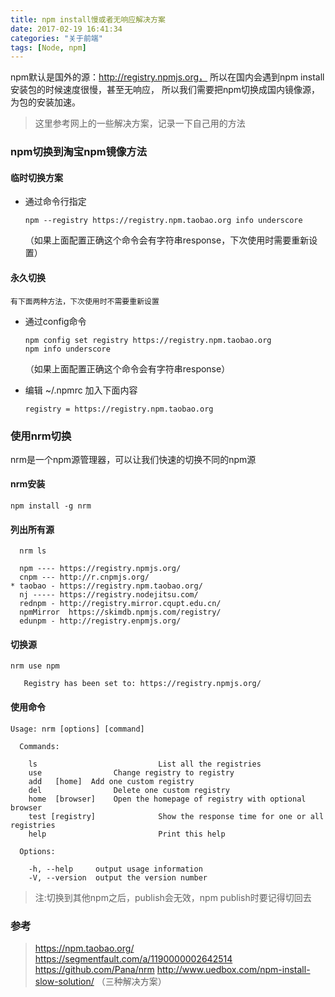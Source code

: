 ```yaml
---
title: npm install慢或者无响应解决方案
date: 2017-02-19 16:41:34
categories: "关于前端"
tags: [Node, npm]
---
```


npm默认是国外的源：http://registry.npmjs.org，
所以在国内会遇到npm install安装包的时候速度很慢，甚至无响应，
所以我们需要把npm切换成国内镜像源，为包的安装加速。

<!--more-->

>这里参考网上的一些解决方案，记录一下自己用的方法

### npm切换到淘宝npm镜像方法


#### 临时切换方案
-   通过命令行指定

        npm --registry https://registry.npm.taobao.org info underscore
    （如果上面配置正确这个命令会有字符串response，下次使用时需要重新设置）


#### 永久切换
    有下面两种方法，下次使用时不需要重新设置
-   通过config命令

        npm config set registry https://registry.npm.taobao.org
        npm info underscore

    （如果上面配置正确这个命令会有字符串response）


-   编辑 ~/.npmrc 加入下面内容

        registry = https://registry.npm.taobao.org


### 使用nrm切换

nrm是一个npm源管理器，可以让我们快速的切换不同的npm源

#### nrm安装

    npm install -g nrm

#### 列出所有源
```
  nrm ls

  npm ---- https://registry.npmjs.org/
  cnpm --- http://r.cnpmjs.org/
* taobao - https://registry.npm.taobao.org/
  nj ----- https://registry.nodejitsu.com/
  rednpm - http://registry.mirror.cqupt.edu.cn/
  npmMirror  https://skimdb.npmjs.com/registry/
  edunpm - http://registry.enpmjs.org/
```

#### 切换源
```
nrm use npm

   Registry has been set to: https://registry.npmjs.org/
```

#### 使用命令
```
Usage: nrm [options] [command]

  Commands:

    ls                           List all the registries
    use                Change registry to registry
    add   [home]  Add one custom registry
    del                Delete one custom registry
    home  [browser]    Open the homepage of registry with optional browser
    test [registry]              Show the response time for one or all registries
    help                         Print this help

  Options:

    -h, --help     output usage information
    -V, --version  output the version number
```

>   注:切换到其他npm之后，publish会无效，npm publish时要记得切回去

### 参考
>https://npm.taobao.org/
>https://segmentfault.com/a/1190000002642514
>https://github.com/Pana/nrm
>http://www.uedbox.com/npm-install-slow-solution/ （三种解决方案）
